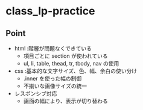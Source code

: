 # class_lp-practice

## Point
- html :階層が問題なくできている
   - 項目ごとに section が使われている
   - ul, li, table, thead, tr, tbody, nav の使用
- css :基本的な文字サイズ、色、幅、余白の使い分け
   - .inner を使った幅の制御
   - 不揃いな画像サイズの統一
- レスポンシブ対応
   - 画面の幅により、表示が切り替わる

